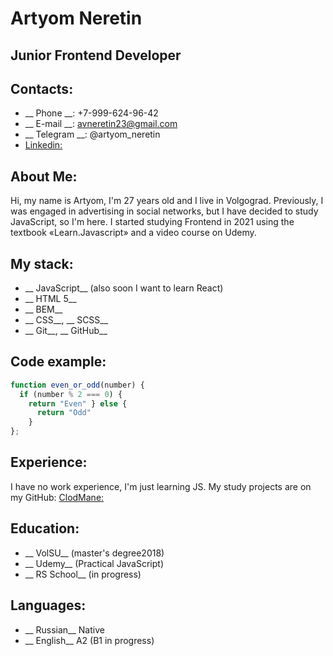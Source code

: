 # Artyom Neretin
## Junior Frontend Developer

## Contacts:
* __ Phone __: +7-999-624-96-42
* __ E-mail __: avneretin23@gmail.com
* __ Telegram __: @artyom_neretin
* [Linkedin:](https://www.linkedin.com/in/artyom-neretin-26250b224/)

## About Me:
Hi, my name is Artyom, I'm 27 years old and I live in Volgograd. Previously, I was engaged in advertising in social networks, but I have decided to study JavaScript, so I'm here. I started studying Frontend in 2021 using the textbook «Learn.Javascript» and a video course on Udemy.

## My stack:
* __ JavaScript__ (also soon I want to learn React)
* __ HTML 5__
* __ BEM__
* __ CSS__, __ SCSS__
* __ Git__, __ GitHub__

## Code example:

```javascript
function even_or_odd(number) {
  if (number % 2 === 0) {
    return "Even" } else {
      return "Odd"
    }
};
```

## Experience:
I have no work experience, I'm just learning JS. My study projects are on my GitHub:
[ClodMane:](https://github.com/ClodMane?tab=repositories)

## Education:
* __ VolSU__ (master's degree2018)
* __ Udemy__ (Practical JavaScript)
* __ RS School__ (in progress)

## Languages:
* __ Russian__ Native
* __ English__ A2 (B1 in progress)